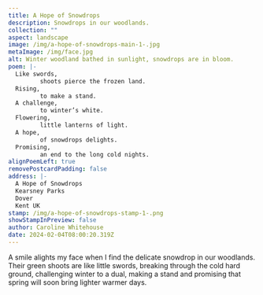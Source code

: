 ```yaml
---
title: A Hope of Snowdrops
description: Snowdrops in our woodlands.
collection: ""
aspect: landscape
image: /img/a-hope-of-snowdrops-main-1-.jpg
metaImage: /img/face.jpg
alt: Winter woodland bathed in sunlight, snowdrops are in bloom.
poem: |-
  Like swords, 
         shoots pierce the frozen land.
  Rising, 
         to make a stand. 
  A challenge,
         to winter’s white.
  Flowering, 
         little lanterns of light.
  A hope,
         of snowdrops delights.
  Promising, 
         an end to the long cold nights.
alignPoemLeft: true
removePostcardPadding: false
address: |-
  A Hope of Snowdrops
  Kearsney Parks
  Dover
  Kent UK
stamp: /img/a-hope-of-snowdrops-stamp-1-.png
showStampInPreview: false
author: Caroline Whitehouse
date: 2024-02-04T08:00:20.319Z
---
```

A smile alights my face when I find the delicate snowdrop in our woodlands. Their green shoots are like little swords, breaking through the cold hard ground, challenging winter to a dual, making a stand and promising that spring will soon bring lighter warmer days.